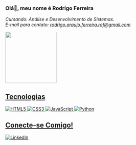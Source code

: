 ### Olá👋, meu nome é Rodrigo Ferreira

<i>Cursando: Análise e Desenvolvimento de Sistemas.</i>  
<i>E-mail para contato: rodrigo.araujo.ferreira.raf@gmail.com</i>


<div>
  <a href="https://github.com/rodrigoaraujoferreira">
  <img height="160em" src="https://github-readme-stats.vercel.app/api?username=rodrigoaraujoferreira&show_icons=true&theme=dark&include_all_commits=true&count_private=true"/>
</div>
  
 <h2 align = "left">Tecnologias</h2>
  
![HTML5](https://img.shields.io/badge/HTML5-000?style=for-the-badge&logo=html5)
![CSS3](https://img.shields.io/badge/CSS3-000?style=for-the-badge&logo=css3&logoColor=264CE4)
![JavaScript](https://img.shields.io/badge/JavaScript-000?style=for-the-badge&logo=javascript)
![Python](https://img.shields.io/badge/Python-000?style=for-the-badge&logo=python)

<h2 align = "left">Conecte-se Comigo!</h2>


[![LinkedIn](https://img.shields.io/badge/LinkedIn-000?style=for-the-badge&logo=linkedin&logoColor=0E76A8)](https://www.linkedin.com/in/r-a-ferreira/)

<!--
**rodrigoaraujoferreira/rodrigoaraujoferreira** is a ✨ _special_ ✨ repository because its `README.md` (this file) appears on your GitHub profile.

Here are some ideas to get you started:

- 🔭 I’m currently working on ...
- 🌱 I’m currently learning ...
- 👯 I’m looking to collaborate on ...
- 🤔 I’m looking for help with ...
- 💬 Ask me about ...
- 📫 How to reach me: ...
- 😄 Pronouns: ...
- ⚡ Fun fact: ...
-->
